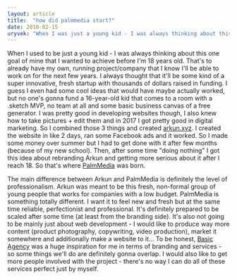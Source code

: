 ```yaml
---
layout: article
title:  "how did palmmedia start?"
date: 2018-02-15
uryvek: "When I was just a young kid - I was always thinking about this one goal of mine that I wanted to achieve before I’m 18 years old. That’s to…"
---
```

When I used to be just a young kid - I was always thinking about this  one goal of mine that I wanted to achieve before I'm 18 years old. That's to already have my own, running project/company that I know I'll be able to work on for the next few years. I always thought that it'll be some kind of a super innovative, fresh startup with thousands of dollars raised in funding. I guess I even had some cool ideas that would have maybe actually worked, but no one's gonna fund a 16-year-old kid that comes to a room with a .sketch MVP, no team at all and some basic business canvas of a free generator. I was pretty good in developing websites though, I also knew how to take pictures + edit them and in 2017 I got pretty good in digital marketing. So I combined those 3 things and created <a href="http://arkun.xyz/">arkun.xyz</a>. I created the website in like 2 days, ran some Facebook ads and it worked. So I made some money over summer but I had to get done with it after few months (because of my new school). Then, after some time "doing nothing" I got this idea about rebranding Arkun and getting more serious about it after I reach 18. So that's where <a href="http://palmmedia.co/">PalmMedia</a> was born.


The main difference between Arkun and PalmMedia is definitely the level of professionalism. Arkun was meant to be this fresh, non-formal group of young people that works for companies with a low budget. PalmMedia is something totally different. I want it to feel new and fresh but at the same time reliable, perfectionist and professional. It's definitely prepared to be scaled after some time (at least from the branding side). It's also not going to be mainly just about web development - I would like to produce way more content (product photography, copywriting, video production), market it somewhere and additionally make a website to it... To be honest, <a href="https://basicagency.com/">Basic Agency</a> was a huge inspiration for me in terms of branding and services - so some things we'll do are definitely gonna overlap. I would also like to get more people involved with the project - there's no way I can do all of these services perfect just by myself.

